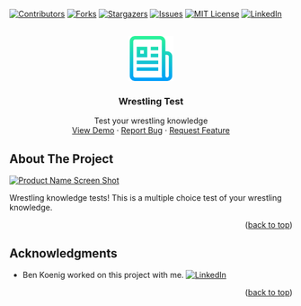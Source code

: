 <div id="top"></div>
<!--
*** Thanks for checking out the Best-README-Template. If you have a suggestion
*** that would make this better, please fork the repo and create a pull request
*** or simply open an issue with the tag "enhancement".
*** Don't forget to give the project a star!
*** Thanks again! Now go create something AMAZING! :D
-->



<!-- PROJECT SHIELDS -->
<!--
*** I'm using markdown "reference style" links for readability.
*** Reference links are enclosed in brackets [ ] instead of parentheses ( ).
*** See the bottom of this document for the declaration of the reference variables
*** for contributors-url, forks-url, etc. This is an optional, concise syntax you may use.
*** https://www.markdownguide.org/basic-syntax/#reference-style-links
-->
[![Contributors][contributors-shield]][contributors-url]
[![Forks][forks-shield]][forks-url]
[![Stargazers][stars-shield]][stars-url]
[![Issues][issues-shield]][issues-url]
[![MIT License][license-shield]][license-url]
[![LinkedIn][linkedin-shield]][linkedin-url]



<!-- PROJECT LOGO -->
<br />
<div align="center">
  <a href="https://atmention.github.io/code_test/">
    <img src="Assets/images/logo.png" alt="Logo" width="80" height="80">
  </a>

<h3 align="center">Wrestling Test</h3>

  <p align="center">
    Test your wrestling knowledge 
    <br />
    <a href="https://atmention.github.io/code_test/">View Demo</a>
    ·
    <a href="https://atmention.github.io/code_test/issues">Report Bug</a>
    ·
    <a href="https://atmention.github.io/code_test/issues">Request Feature</a>
  </p>
</div>



<!-- ABOUT THE PROJECT -->
## About The Project

[![Product Name Screen Shot][product-screenshot]](https://atmention.github.io/code_test/)

Wrestling knowledge tests! 
This is a multiple choice test of your wrestling knowledge. 

<p align="right">(<a href="#top">back to top</a>)</p>

<!-- ACKNOWLEDGMENTS -->
## Acknowledgments

* Ben Koenig worked on this project with me. [![LinkedIn][linkedin-shield]][linkedin-url-ben]

<p align="right">(<a href="#top">back to top</a>)</p>



<!-- MARKDOWN LINKS & IMAGES -->
<!-- https://www.markdownguide.org/basic-syntax/#reference-style-links -->
[contributors-shield]: https://img.shields.io/github/contributors/atmention/code_test.svg?style=for-the-badge
[contributors-url]: https://github.com/atmention/code_test/graphs/contributors
[forks-shield]: https://img.shields.io/github/forks/atmention/code_test.svg?style=for-the-badge
[forks-url]: https://github.com/atmention/code_test/network/members
[stars-shield]: https://img.shields.io/github/stars/atmention/code_test.svg?style=for-the-badge
[stars-url]: https://github.com/atmention/code_test/stargazers
[issues-shield]: https://img.shields.io/github/issues/atmention/code_test.svg?style=for-the-badge
[issues-url]: https://github.com/atmention/code_test/issues
[license-shield]: https://img.shields.io/github/license/atmention/code_test.svg?style=for-the-badge
[license-url]: https://github.com/atmention/code_test/blob/main/LICENSE
[linkedin-shield]: https://img.shields.io/badge/-LinkedIn-black.svg?style=for-the-badge&logo=linkedin&colorB=555
[linkedin-url]: https://www.linkedin.com/in/tim-carrier-9a2a9a22/
[linkedin-url-ben]: https://www.linkedin.com/in/bk09/
[product-screenshot]: assets/images/screenshot.png


